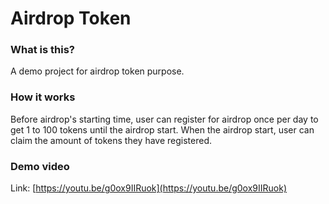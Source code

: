 # Airdrop Token
### What is this?
A demo project for airdrop token purpose.
### How it works
Before airdrop's starting time, user can register for airdrop once per day to get 1 to 100 tokens until the airdrop start.
When the airdrop start, user can claim the amount of tokens they have registered.

### Demo video
Link: [https://youtu.be/g0ox9IIRuok](https://youtu.be/g0ox9IIRuok)
